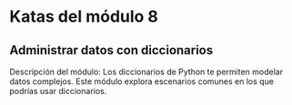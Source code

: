 # Katas del módulo 8
## Administrar datos con diccionarios

Descripción del módulo: Los diccionarios de Python te permiten modelar datos complejos. Este módulo explora escenarios comunes en los que podrías usar diccionarios.
